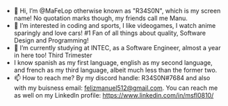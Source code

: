 - 👋 Hi, I’m @MaFeLop otherwise known as "R34S0N", which is my screen name! No quotation marks though, my friends call me Manu.
- 👀 I’m interested in coding and sports, I like videogames, I watch anime sparingly and love cars! #1 Fan of all things about quality, Software Design and Programming!
- 🌱 I’m currently studying at INTEC, as a Software Engineer, almost a year in here too! Third Trimester
- I know spanish as my first language, english as my second language, and french as my third language, albeit much less than the former two.
- 📫 How to reach me? By my discord handle: R34S0N#7684 and also with my buisness email: felizmanuel512@gmail.com. You can reach me as well on my LinkedIn profile: https://www.linkedin.com/in/msfl0810/
<!---
MaFeLop/MaFeLop is a ✨ special ✨ repository because its `README.md` (this file) appears on your GitHub profile.
You can click the Preview link to take a look at your changes.
--->
